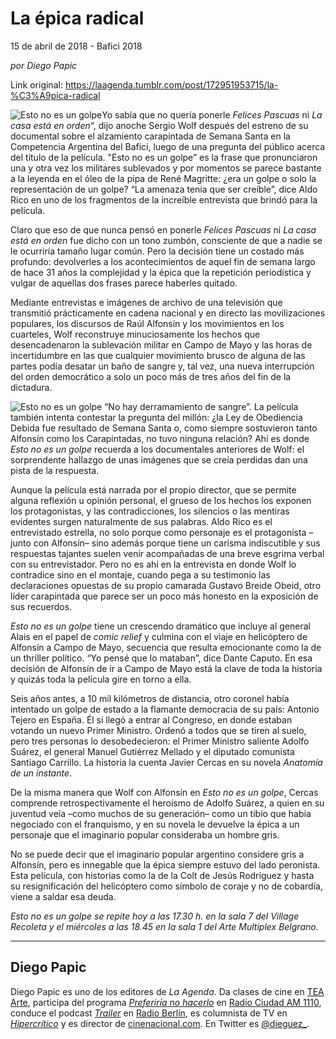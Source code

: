 # La épica radical



15 de abril de 2018 - Bafici 2018

_por Diego Papic_

Link original: https://laagenda.tumblr.com/post/172951953715/la-%C3%A9pica-radical

![Esto no es un golpe](https://64.media.tumblr.com/85b8c452152296492f2efec6a1073d07/tumblr_inline_p7jcarRh5L1t6q87u_500.jpg)Yo sabía que no quería ponerle *Felices Pascuas* ni *La casa está en orden*“, dijo anoche Sergio Wolf después del estreno de su documental sobre el alzamiento carapintada de Semana Santa en la Competencia Argentina del Bafici, luego de una pregunta del público acerca del título de la película. "Esto no es un golpe” es la frase que pronunciaron una y otra vez los militares sublevados y por momentos se parece bastante a la leyenda en el óleo de la pipa de René Magritte: ¿era un golpe o solo la representación de un golpe? “La amenaza tenía que ser creíble”, dice Aldo Rico en uno de los fragmentos de la increíble entrevista que brindó para la película.

Claro que eso de que nunca pensó en ponerle *Felices Pascuas* ni *La casa está en orden* fue dicho con un tono zumbón, consciente de que a nadie se le ocurriría tamaño lugar común. Pero la decisión tiene un costado más profundo: devolverles a los acontecimientos de aquel fin de semana largo de hace 31 años la complejidad y la épica que la repetición periodística y vulgar de aquellas dos frases parece haberles quitado.

Mediante entrevistas e imágenes de archivo de una televisión que transmitió prácticamente en cadena nacional y en directo las movilizaciones populares, los discursos de Raúl Alfonsín y los movimientos en los cuarteles, Wolf reconstruye minuciosamente los hechos que desencadenaron la sublevación militar en Campo de Mayo y las horas de incertidumbre en las que cualquier movimiento brusco de alguna de las partes podía desatar un baño de sangre y, tal vez, una nueva interrupción del orden democrático a solo un poco más de tres años del fin de la dictadura.

![Esto no es un golpe](https://64.media.tumblr.com/85b8c452152296492f2efec6a1073d07/tumblr_inline_p7jcarRh5L1t6q87u_500.jpg) “No hay derramamiento de sangre”. La película también intenta contestar la pregunta del millón: ¿la Ley de Obediencia Debida fue resultado de Semana Santa o, como siempre sostuvieron tanto Alfonsín como los Carapintadas, no tuvo ninguna relación? Ahí es donde *Esto no es un golpe* recuerda a los documentales anteriores de Wolf: el sorprendente hallazgo de unas imágenes que se creía perdidas dan una pista de la respuesta.

Aunque la película está narrada por el propio director, que se permite alguna reflexión u opinión personal, el grueso de los hechos los exponen los protagonistas, y las contradicciones, los silencios o las mentiras evidentes surgen naturalmente de sus palabras. Aldo Rico es el entrevistado estrella, no solo porque como personaje es el protagonista –junto con Alfonsín– sino además porque tiene un carisma indiscutible y sus respuestas tajantes suelen venir acompañadas de una breve esgrima verbal con su entrevistador. Pero no es ahí en la entrevista en donde Wolf lo contradice sino en el montaje, cuando pega a su testimonio las declaraciones opuestas de su propio camarada Gustavo Breide Obeid, otro líder carapintada que parece ser un poco más honesto en la exposición de sus recuerdos.

*Esto no es un golpe* tiene un crescendo dramático que incluye al general Alais en el papel de *comic relief* y culmina con el viaje en helicóptero de Alfonsín a Campo de Mayo, secuencia que resulta emocionante como la de un thriller político. “Yo pensé que lo mataban”, dice Dante Caputo. En esa decisión de Alfonsín de ir a Campo de Mayo está la clave de toda la historia y quizás toda la película gire en torno a ella.

Seis años antes, a 10 mil kilómetros de distancia, otro coronel había intentado un golpe de estado a la flamante democracia de su país: Antonio Tejero en España. Él sí llegó a entrar al Congreso, en donde estaban votando un nuevo Primer Ministro. Ordenó a todos que se tiren al suelo, pero tres personas lo desobedecieron: el Primer Ministro saliente Adolfo Suárez, el general Manuel Gutiérrez Mellado y el diputado comunista Santiago Carrillo. La historia la cuenta Javier Cercas en su novela *Anatomía de un instante*.

De la misma manera que Wolf con Alfonsín en *Esto no es un golpe*, Cercas comprende retrospectivamente el heroísmo de Adolfo Suárez, a quien en su juventud veía –como muchos de su generación– como un tibio que había negociado con el franquismo, y en su novela le devuelve la épica a un personaje que el imaginario popular consideraba un hombre gris.

No se puede decir que el imaginario popular argentino considere gris a Alfonsín, pero es innegable que la épica siempre estuvo del lado peronista. Esta película, con historias como la de la Colt de Jesús Rodríguez y hasta su resignificación del helicóptero como símbolo de coraje y no de cobardía, viene a saldar esa deuda.

  


*Esto no es un golpe se repite hoy a las 17.30 h. en la sala 7 del Village Recoleta y el miércoles a las 18.45 en la sala 1 del Arte Multiplex Belgrano.*

  




---

 Diego Papic
------------

 Diego Papic es uno de los editores de *La Agenda*. Da clases de cine en [TEA Arte](http://tea-arte.com.ar/), participa del programa *[Preferiría no hacerlo](http://preferiria-no-hacerlo.tumblr.com/)* en [Radio Ciudad AM 1110](http://www.buenosaires.gob.ar/radiociudad), conduce el podcast *[Trailer](http://www.radioberlin.com.ar/programas/trailer)* en [Radio Berlín](http://www.radioberlin.com.ar/), es columnista de TV en *[Hipercrítico](http://hipercritico.com/)* y es director de [cinenacional.com](http://www.cinenacional.com/). En Twitter es [@dieguez\_](https://twitter.com/dieguez_). 

